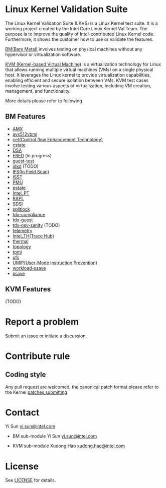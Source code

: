 # Linux Kernel Validation Suite

The Linux Kernel Validation Suite (LKVS) is a Linux Kernel test suite. It is a working project created by the Intel Core Linux Kernel Val Team. The purpose is to improve the quality of Intel-contributed Linux Kernel code. Furthermore, it shows the customer how to use or validate the features.

[BM(Bare Metal)](BM/README.md) involves testing on physical machines without any hypervisor or virtualization software.

[KVM (Kernel-based Virtual Machine)](KVM/README.md) is a virtualization technology for Linux that allows running multiple virtual machines (VMs) on a single physical host. It leverages the Linux kernel to provide virtualization capabilities, enabling efficient and secure isolation between VMs. KVM test cases involve testing various aspects of virtualization, including VM creation, management, and functionality.

More details please refer to following.

## BM Features
  * [AMX](BM/amx/README.md)
  * [avx512vbmi](BM/avx512vbmi/README.md)
  * [cet(Control flow Enhancement Technology)](BM/cet/README.md)
  * [cstate](BM/cstate/README.md)
  * [DSA](BM/dsa/README.md)
  * [FRED](BM/fred/README.md) (in progress)
  * [guest-test](BM/guest-test/README.md)
  * [idxd](BM/idxd/README.md) (TODO)
  * [IFS(In Field Scan)](BM/ifs/README.md)
  * [ISST](BM/isst/README.md)
  * [PMU](BM/pmu/README.md)
  * [pstate](BM/pstate/README.md)
  * [Intel_PT](BM/pt/README.md)
  * [RAPL](BM/rapl/README.md)
  * [SDSI](BM/sdsi/README.md)
  * [splitlock](BM/splitlock/README.md)
  * [tdx-compliance](BM/tdx-compliance/README.md)
  * [tdx-guest](BM/tdx-guest/README.md)
  * [tdx-osv-sanity](BM/tdx-osv-sanity/README.md) (TODO)
  * [telemetry](BM/telemetry/README.md)
  * [Intel_TH(Trace Hub)](BM/th/README.md)
  * [thermal](BM/thermal/README.md)
  * [topology](BM/topology/README.md)
  * [tpmi](BM/tpmi/README.md)
  * [ufs](BM/ufs/README.md)
  * [UMIP(User-Mode Instruction Prevention)](BM/umip/README.md)
  * [workload-xsave](BM/workload-xsave/README.md)
  * [xsave](BM/xsave/README.md)

## KVM Features
(TODO)

# Report a problem

Submit an [issue](https://github.com/intel/lkvs/issues) or initiate a discussion.

# Contribute rule

## Coding style
Any pull request are welcomed, the canonical patch format please refer to the Kernel [patches submitting](https://www.kernel.org/doc/html/latest/process/submitting-patches.html)

# Contact
Yi Sun <yi.sun@intel.com>

* BM sub-module
Yi Sun <yi.sun@intel.com>

* KVM sub-module
Xudong Hao <xudong.hao@intel.com>

# License
See [LICENSE](https://github.com/intel/lkvs/blob/main/LICENSE) for details.
